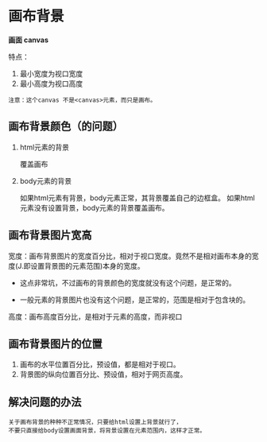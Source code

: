 # 画布背景

**画面 canvas**

特点：
1. 最小宽度为视口宽度
2. 最小高度为视口高度
```
注意：这个canvas 不是<canvas>元素，而只是画布。
```

## 画布背景颜色（的问题）
1. html元素的背景
    
    覆盖画布
2. body元素的背景
    
    如果html元素有背景，body元素正常，其背景覆盖自己的边框盒。
    如果html元素没有设置背景，body元素的背景覆盖画布。

## 画布背景图片宽高

宽度：画布背景图片的宽度百分比，相对于视口宽度。竟然不是相对画布本身的宽度(J.即设置背景图的元素范围)本身的宽度。
    
   - 这点非常坑，不过画布的背景颜色的宽度就没有这个问题，是正常的。

   - 一般元素的背景图片也没有这个问题，是正常的，范围是相对于包含块的。

高度：画布高度百分比，是相对于元素的高度，而非视口

## 画布背景图片的位置
1. 画布的水平位置百分比，预设值，都是相对于视口。 
2. 背景图的纵向位置百分比、预设值，相对于网页高度。

## 解决问题的办法
```
关于画布背景的种种不正常情况，只要给html设置上背景就行了，
不要只直接给body设置画面背景，将背景设置在元素范围内，这样才正常。
```
